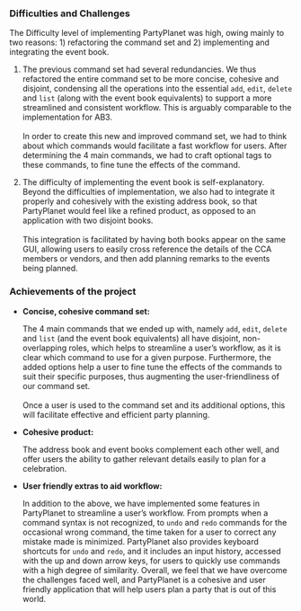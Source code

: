### Difficulties and Challenges

The Difficulty level of implementing PartyPlanet was high, owing mainly to two reasons: 1) refactoring the command set and 2) implementing and integrating the event book.

1. The previous command set had several redundancies. We thus refactored the entire command set to be more concise, cohesive and disjoint, condensing all the operations into the essential `add`, `edit`, `delete` and `list` (along with the event book equivalents) to support a more streamlined and consistent workflow. This is arguably comparable to the implementation for AB3.<br><br>
   In order to create this new and improved command set, we had to think about which commands would facilitate a fast workflow for users. After determining the 4 main commands, we had to craft optional tags to these commands, to fine tune the effects of the command.


2. The difficulty of implementing the event book is self-explanatory. Beyond the difficulties of implementation, we also had to integrate it properly and cohesively with the existing address book, so that PartyPlanet would feel like a refined product, as opposed to an application with two disjoint books.<br><br>
   This integration is facilitated by having both books appear on the same GUI, allowing users to easily cross reference the details of the CCA members or vendors, and then add planning remarks to the events being planned.


### Achievements of the project

* **Concise, cohesive command set:**

   The 4 main commands that we ended up with, namely `add`, `edit`, `delete` and `list` (and the event book equivalents) all have disjoint, non-overlapping roles, which helps to streamline a user’s workflow, as it is clear which command to use for a given purpose. Furthermore, the added options help a user to fine tune the effects of the commands to suit their specific purposes, thus augmenting the user-friendliness of our command set.<br><br>
   Once a user is used to the command set and its additional options, this will facilitate effective and efficient party planning.


* **Cohesive product:**

   The address book and event books complement each other well, and offer users the ability to gather relevant details easily to plan for a celebration.


*  **User friendly extras to aid workflow:**

    In addition to the above, we have implemented some features in PartyPlanet to streamline a user’s workflow. From prompts when a command syntax is not recognized, to `undo` and `redo` commands for the occasional wrong command, the time taken for a user to correct any mistake made is minimized.
    PartyPlanet also provides keyboard shortcuts for `undo` and `redo`, and it includes an input history, accessed with the up and down arrow keys, for users to quickly use commands with a high degree of similarity.
    Overall, we feel that we have overcome the challenges faced well, and PartyPlanet is a cohesive and user friendly application that will help users plan a party that is out of this world.
